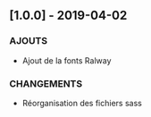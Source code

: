 
## [1.0.0] - 2019-04-02
### AJOUTS
- Ajout de la fonts Ralway
### CHANGEMENTS
- Réorganisation des fichiers sass
